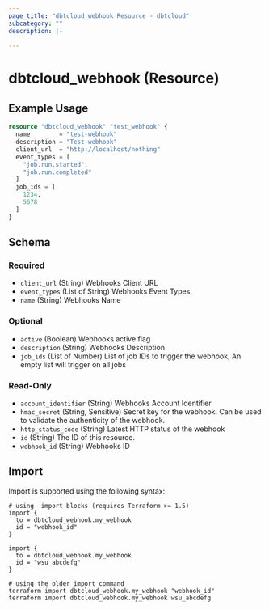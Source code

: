 ```yaml
---
page_title: "dbtcloud_webhook Resource - dbtcloud"
subcategory: ""
description: |-
  
---
```


# dbtcloud_webhook (Resource)




## Example Usage

```terraform
resource "dbtcloud_webhook" "test_webhook" {
  name        = "test-webhook"
  description = "Test webhook"
  client_url  = "http://localhost/nothing"
  event_types = [
    "job.run.started",
    "job.run.completed"
  ]
  job_ids = [
    1234,
    5678
  ]
}
```

<!-- schema generated by tfplugindocs -->
## Schema

### Required

- `client_url` (String) Webhooks Client URL
- `event_types` (List of String) Webhooks Event Types
- `name` (String) Webhooks Name

### Optional

- `active` (Boolean) Webhooks active flag
- `description` (String) Webhooks Description
- `job_ids` (List of Number) List of job IDs to trigger the webhook, An empty list will trigger on all jobs

### Read-Only

- `account_identifier` (String) Webhooks Account Identifier
- `hmac_secret` (String, Sensitive) Secret key for the webhook. Can be used to validate the authenticity of the webhook.
- `http_status_code` (String) Latest HTTP status of the webhook
- `id` (String) The ID of this resource.
- `webhook_id` (String) Webhooks ID

## Import

Import is supported using the following syntax:

```shell
# using  import blocks (requires Terraform >= 1.5)
import {
  to = dbtcloud_webhook.my_webhook
  id = "webhook_id"
}

import {
  to = dbtcloud_webhook.my_webhook
  id = "wsu_abcdefg"
}

# using the older import command
terraform import dbtcloud_webhook.my_webhook "webhook_id"
terraform import dbtcloud_webhook.my_webhook wsu_abcdefg
```
